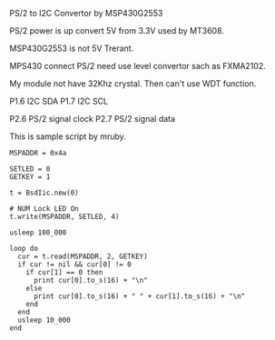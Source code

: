 PS/2 to I2C Convertor by MSP430G2553 

PS/2 power is up convert 5V from 3.3V used by MT3608. 

MSP430G2553 is not 5V Trerant. 

MPS430 connect PS/2 need use level convertor sach as FXMA2102. 

My module not have 32Khz crystal. Then can't use WDT function. 

P1.6 I2C SDA 
P1.7 I2C SCL 

P2.6  PS/2 signal clock 
P2.7  PS/2 signal data 
 

This is sample script by mruby. 


```
MSPADDR = 0x4a

SETLED = 0
GETKEY = 1

t = BsdIic.new(0)

# NUM Lock LED On
t.write(MSPADDR, SETLED, 4)

usleep 100_000

loop do
  cur = t.read(MSPADDR, 2, GETKEY)
  if cur != nil && cur[0] != 0
    if cur[1] == 0 then
      print cur[0].to_s(16) + "\n"
    else
      print cur[0].to_s(16) + " " + cur[1].to_s(16) + "\n"
    end
  end
  usleep 10_000
end

```
